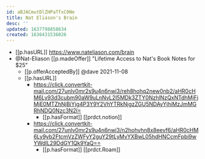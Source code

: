 ```yaml
---
id: aBJACmutDlZHPaTfxC0Ne
title: Nat Eliason's Brain
desc: ''
updated: 1637798858634
created: 1636431536026
---
```




- [[p.hasURL]] https://www.nateliason.com/brain
- @Nat-Eliason [[p.madeOffer]] "Lifetime Access to Nat's Book Notes for $25"
  - [[p.offerAcceptedBy]] @dave 2021-11-08
  - [[p.hasURL]] 
    - https://click.convertkit-mail.com/27unlv0mr2s9u4n6nwi3/reh8hohq2new0nb2/aHR0cHM6Ly93d3cubm90aW9uLnNvL2I5MDk3ZTY0NzhlNzQxNTdhMjFiMjE0MTZhNjBiYjg4P3Y9Y2VhYTRkNjgzZGU5NDAyYjhiMzJmMGRhNDQ0Nzc3N2I=
      - [[p.hasFormat]] [[prdct.notion]]
    - https://click.convertkit-mail.com/27unlv0mr2s9u4n6nwi3/n2hohvhn8x8eevf6/aHR0cHM6Ly9yb2FtcmVzZWFyY2guY29tLyMvYXBwL05hdHNCcmFpbi9wYWdlL29DdGY1Qk9YaQ==
      - [[p.hasFormat]] [[prdct.Roam]]
